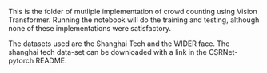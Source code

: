 This is the folder of mutliple implementation of crowd counting using Vision Transformer. Running the notebook will do the training and testing, although
none of these implementations were satisfactory.

The datasets used are the Shanghai Tech and the WIDER face. The shanghai tech data-set can be downloaded with a link in the CSRNet-pytorch README.
